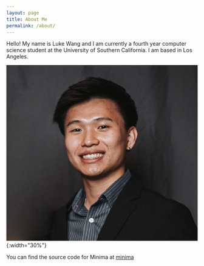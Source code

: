 ```yaml
---
layout: page
title: About Me
permalink: /about/
---
```

Hello! My name is Luke Wang and I am currently a fourth year computer science student at the University of Southern California. I am based in Los Angeles.
<!-- Markdown -->
![Profile Picture](/images/headshot_photo_2023.png){:width="30%"}

You can find the source code for Minima at 
[minima](https://github.com/jekyll/minima)
